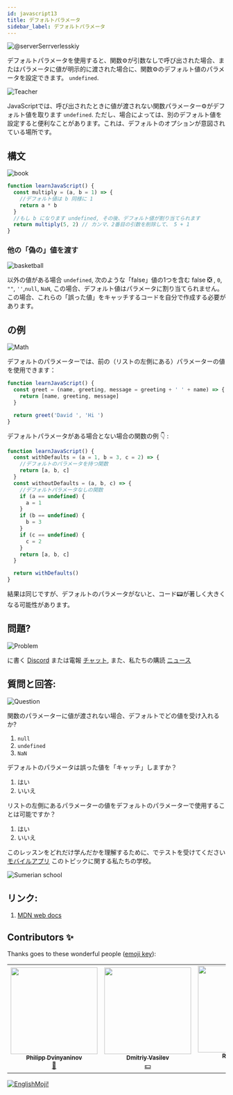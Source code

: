 ```yaml
---
id: javascript13
title: デフォルトパラメータ
sidebar_label: デフォルトパラメータ
---
```


![@serverSerrverlesskiy](/img/javascript/headers/25.jpg)

デフォルトパラメータを使用すると、関数⚙️が引数なしで呼び出された場合、またはパラメータに値が明示的に渡された場合に、関数⚙️のデフォルト値のパラメータを設定できます。 `undefined`.

![Teacher](https://media.giphy.com/media/3ohc10nduj1irsuzgA/giphy.gif)

JavaScriptでは、呼び出されたときに値が渡されない関数パラメーター⚙️がデフォルト値を取ります `undefined`. ただし、場合によっては、別のデフォルト値を設定すると便利なことがあります。これは、デフォルトのオプションが意図されている場所です。

## 構文

![book](https://media.giphy.com/media/l0HlOBZcl7sbV6LnO/giphy.gif)

```jsx live
function learnJavaScript() {
  const multiply = (a, b = 1) => {
    //デフォルト値は b 同様に 1
    return a * b
  }
  //もし b になります undefined, その後、デフォルト値が割り当てられます
  return multiply(5, 2) // カンマ、2番目の引数を削除して、 5 + 1
}
```

### 他の「偽の」値を渡す

![basketball](https://media.giphy.com/media/3oEdv5e5Zd2gsczAhG/giphy.gif)

以外の値がある場合 `undefined`, 次のような「false」値の1つを含む false ❎ , `0`, `""`, `''`,`null`, `NaN`, この場合、デフォルト値はパラメータに割り当てられません。この場合、これらの「誤った値」をキャッチするコードを自分で作成する必要があります。

## の例

![Math](https://media.giphy.com/media/xT1Ra5h24Eliux3UVq/giphy.gif)

デフォルトのパラメーターでは、前の（リストの左側にある）パラメーターの値を使用できます：

```jsx live
function learnJavaScript() {
  const greet = (name, greeting, message = greeting + ' ' + name) => {
    return [name, greeting, message]
  }

  return greet('David ', 'Hi ')
}
```

デフォルトパラメータがある場合とない場合の関数の例 👇 :

```jsx live
function learnJavaScript() {
  const withDefaults = (a = 1, b = 3, c = 2) => {
    //デフォルトのパラメータを持つ関数
    return [a, b, c]
  }
  const withoutDefaults = (a, b, c) => {
    //デフォルトパラメータなしの関数
    if (a == undefined) {
      a = 1
    }
    if (b == undefined) {
      b = 3
    }
    if (c == undefined) {
      c = 2
    }
    return [a, b, c]
  }

  return withDefaults()
}
```

結果は同じですが、デフォルトのパラメータがないと、コード📟が著しく大きくなる可能性があります。

## 問題?

![Problem](https://media.giphy.com/media/xTiTnGeUsWOEwsGoG4/giphy.gif)

に書く [Discord](https://discord.gg/6GDAfXn) または電報 [チャット](https://t.me/jscampapp), また、私たちの購読 [ニュース](https://t.me/javascriptapp)

## 質問と回答:

![Question](https://media.giphy.com/media/l0HlRnAWXxn0MhKLK/giphy.gif)

関数のパラメーターに値が渡されない場合、デフォルトでどの値を受け入れるか?

1. `null`
2. `undefined`
3. `NaN`

デフォルトのパラメータは誤った値を「キャッチ」しますか？

1. はい
2. いいえ

リストの左側にあるパラメーターの値をデフォルトのパラメーターで使用することは可能ですか？

1. はい
2. いいえ

このレッスンをどれだけ学んだかを理解するために、でテストを受けてください [モバイルアプリ](http://onelink.to/njhc95) このトピックに関する私たちの学校。

![Sumerian school](/img/app.jpg)

## リンク:

1.  [MDN web docs](https://developer.mozilla.org/ru/docs/Web/JavaScript/Reference/Functions/Default_parameters)

## Contributors ✨

Thanks goes to these wonderful people ([emoji key](https://allcontributors.org/docs/en/emoji-key)):

<!-- ALL-CONTRIBUTORS-LIST:START - Do not remove or modify this section -->
<!-- prettier-ignore-start -->
<!-- markdownlint-disable -->
<table>
  <tr>
    <td align="center"><a href="https://github.com/FELiX-RN"><img src="https://avatars0.githubusercontent.com/u/72006627?v=4?s=200" width="200px;" alt=""/><br /><sub><b>Philipp Dvinyaninov</b></sub></a><br /><a href="https://github.com/gHashTag/react-native-village/commits?author=FELiX-RN" title="Documentation">📖</a></td>
    <td align="center"><a href="https://fullstackserverless.github.io/"><img src="https://avatars0.githubusercontent.com/u/6774813?v=4?s=200" width="200px;" alt=""/><br /><sub><b>Dmitriy Vasilev</b></sub></a><br /><a href="#financial-gHashTag" title="Financial">💵</a></td>
    <td align="center"><a href="https://github.com/Resoner2005"><img src="https://avatars1.githubusercontent.com/u/75675814?v=4?s=200" width="200px;" alt=""/><br /><sub><b>Resoner2005</b></sub></a><br /><a href="https://github.com/gHashTag/react-native-village/issues?q=author%3AResoner2005" title="Bug reports">🐛 🎨 🖋</a></td>
    <td align="center"><a href="https://github.com/Navernoss"><img src="https://avatars0.githubusercontent.com/u/75784137?v=4?s=200" width="200px;" alt=""/><br /><sub><b>Navernoss</b></sub></a><br /><a href="#content-Navernoss" title="Content">🖋 🐛 🎨 </a></td>
  </tr>
  
</table>

<!-- markdownlint-restore -->
<!-- prettier-ignore-end -->

<!-- ALL-CONTRIBUTORS-LIST:END -->

[![EnglishMoji!](/img/logo/englishmoji.png)](https://apps.apple.com/kz/app/englishmoji/id6450254885)
